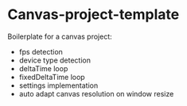# Canvas-project-template

Boilerplate for a canvas project:
* fps detection
* device type detection
* deltaTime loop
* fixedDeltaTime loop
* settings implementation
* auto adapt canvas resolution on window resize
